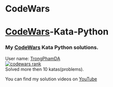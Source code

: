# CodeWars
# [CodeWars](http://www.codewars.com/)-Kata-Python

### My [CodeWars](https://www.codewars.com/users/TrongPhamDA/) Kata Python solutions.
User name: [TrongPhamDA](https://www.codewars.com/users/TrongPhamDA/)<br/>
[![codewars rank](https://www.codewars.com/users/TrongPhamDA/badges/large)](https://www.codewars.com/users/TrongPhamDA/)  
Solved more then 10 katas(problems).

You can find my solution videos on [YouTube](https://www.youtube.com/channel/UCDHQc9f-TiWGvRugggKpvcQ)
